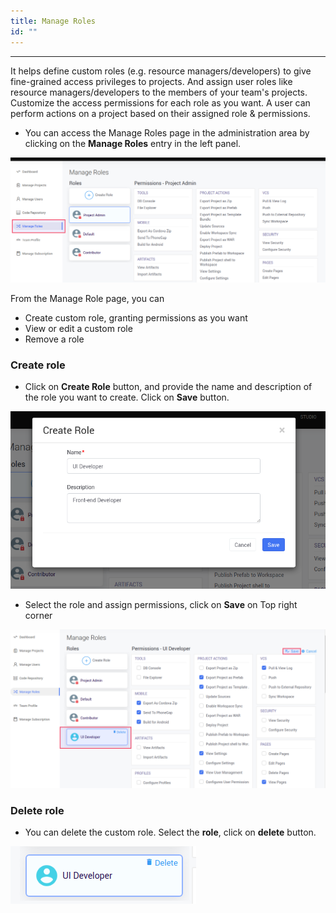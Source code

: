 ```yaml
---
title: Manage Roles
id: ""
---
```

---

It helps define custom roles (e.g. resource managers/developers) to give fine-grained access privileges to projects. And assign user roles like resource managers/developers to the members of your team's projects. Customize the access permissions for each role as you want. A user can perform actions on a project based on their assigned role & permissions.


-  You can access the Manage Roles page in the administration area by clicking on the **Manage Roles** entry in the left panel.

![Manage Roles](/learn/assets/TeamManageRoles.png)

From the Manage Role page, you can

-  Create custom role, granting permissions as you want  
-  View or edit a custom role  
-  Remove a role   

### Create role

-  Click on **Create Role** button, and provide the name and description of the role you want to create. Click on **Save** button.   

![Create Role](/learn/assets/TeamCreateRole.png)


-  Select the role and assign permissions, click on **Save** on Top right corner

![Edit Role Permissions](/learn/assets/TeamEditRolePermissions.png)


### Delete role

-  You can delete the custom role. Select the **role**, click on **delete** button.

![Edit Role Permissions](/learn/assets/TeamManageRoleDelete.png)



